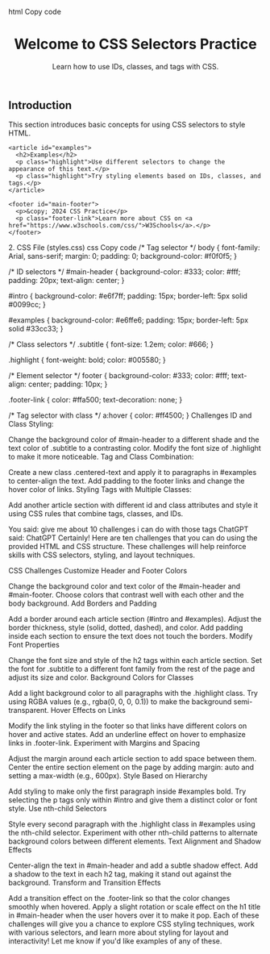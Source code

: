 html
Copy code
<!DOCTYPE html>
<html lang="en">
<head>
  <meta charset="UTF-8">
  <meta name="viewport" content="width=device-width, initial-scale=1.0">
  <title>CSS Selectors Practice</title>
  <link rel="stylesheet" href="styles.css">
</head>
<body>
  <header id="main-header">
    <h1>Welcome to CSS Selectors Practice</h1>
    <p class="subtitle">Learn how to use IDs, classes, and tags with CSS.</p>
  </header>

  <section class="content">
    <article id="intro">
      <h2>Introduction</h2>
      <p>This section introduces basic concepts for using CSS selectors to style HTML.</p>
    </article>

    <article id="examples">
      <h2>Examples</h2>
      <p class="highlight">Use different selectors to change the appearance of this text.</p>
      <p class="highlight">Try styling elements based on IDs, classes, and tags.</p>
    </article>

    <footer id="main-footer">
      <p>&copy; 2024 CSS Practice</p>
      <p class="footer-link">Learn more about CSS on <a href="https://www.w3schools.com/css/">W3Schools</a>.</p>
    </footer>
  </section>
</body>
</html>
2. CSS File (styles.css)
css
Copy code
/* Tag selector */
body {
  font-family: Arial, sans-serif;
  margin: 0;
  padding: 0;
  background-color: #f0f0f5;
}

/* ID selectors */
#main-header {
  background-color: #333;
  color: #fff;
  padding: 20px;
  text-align: center;
}

#intro {
  background-color: #e6f7ff;
  padding: 15px;
  border-left: 5px solid #0099cc;
}

#examples {
  background-color: #e6ffe6;
  padding: 15px;
  border-left: 5px solid #33cc33;
}

/* Class selectors */
.subtitle {
  font-size: 1.2em;
  color: #666;
}

.highlight {
  font-weight: bold;
  color: #005580;
}

/* Element selector */
footer {
  background-color: #333;
  color: #fff;
  text-align: center;
  padding: 10px;
}

.footer-link {
  color: #ffa500;
  text-decoration: none;
}

/* Tag selector with class */
a:hover {
  color: #ff4500;
}
Challenges
ID and Class Styling:

Change the background color of #main-header to a different shade and the text color of .subtitle to a contrasting color.
Modify the font size of .highlight to make it more noticeable.
Tag and Class Combination:

Create a new class .centered-text and apply it to paragraphs in #examples to center-align the text.
Add padding to the footer links and change the hover color of links.
Styling Tags with Multiple Classes:

Add another article section with different id and class attributes and style it using CSS rules that combine tags, classes, and IDs.





You said:
give me about 10 challenges i can do with those tags
ChatGPT said:
ChatGPT
Certainly! Here are ten challenges that you can do using the provided HTML and CSS structure. These challenges will help reinforce skills with CSS selectors, styling, and layout techniques.

CSS Challenges
Customize Header and Footer Colors

Change the background color and text color of the #main-header and #main-footer. Choose colors that contrast well with each other and the body background.
Add Borders and Padding

Add a border around each article section (#intro and #examples). Adjust the border thickness, style (solid, dotted, dashed), and color.
Add padding inside each section to ensure the text does not touch the borders.
Modify Font Properties

Change the font size and style of the h2 tags within each article section.
Set the font for .subtitle to a different font family from the rest of the page and adjust its size and color.
Background Colors for Classes

Add a light background color to all paragraphs with the .highlight class.
Try using RGBA values (e.g., rgba(0, 0, 0, 0.1)) to make the background semi-transparent.
Hover Effects on Links

Modify the link styling in the footer so that links have different colors on hover and active states.
Add an underline effect on hover to emphasize links in .footer-link.
Experiment with Margins and Spacing

Adjust the margin around each article section to add space between them.
Center the entire section element on the page by adding margin: auto and setting a max-width (e.g., 600px).
Style Based on Hierarchy

Add styling to make only the first paragraph inside #examples bold.
Try selecting the p tags only within #intro and give them a distinct color or font style.
Use nth-child Selectors

Style every second paragraph with the .highlight class in #examples using the nth-child selector.
Experiment with other nth-child patterns to alternate background colors between different elements.
Text Alignment and Shadow Effects

Center-align the text in #main-header and add a subtle shadow effect.
Add a shadow to the text in each h2 tag, making it stand out against the background.
Transform and Transition Effects

Add a transition effect on the .footer-link so that the color changes smoothly when hovered.
Apply a slight rotation or scale effect on the h1 title in #main-header when the user hovers over it to make it pop.
Each of these challenges will give you a chance to explore CSS styling techniques, work with various selectors, and learn more about styling for layout and interactivity! Let me know if you'd like examples of any of these.
